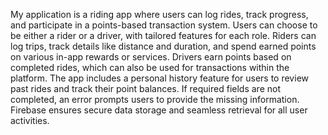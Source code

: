 My application is a riding app where users can log rides, track progress, and participate in a points-based transaction system. Users can choose to be either a rider or a driver, with tailored features for each role. Riders can log trips, track details like distance and duration, and spend earned points on various in-app rewards or services. Drivers earn points based on completed rides, which can also be used for transactions within the platform. The app includes a personal history feature for users to review past rides and track their point balances. If required fields are not completed, an error prompts users to provide the missing information. Firebase ensures secure data storage and seamless retrieval for all user activities.
